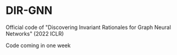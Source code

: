 # DIR-GNN
Official code of "Discovering Invariant Rationales for Graph Neural Networks" (2022 ICLR)

Code coming in one week
